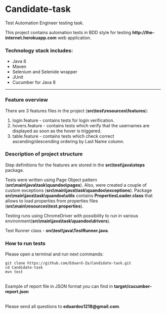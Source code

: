 # Candidate-task
Test Automation Engineer testing task.

<p>This project contains automation tests in BDD style for testing <b>http://the-internet.herokuapp.com</b> web application.</p>
<h3>Technology stack includes:</h3>
<ul>
<li>Java 8</li>
<li>Maven</li>
<li>Selenium and Selenide wrapper</li>
<li>JUnit</li>
<li>Cucumber for Java 8</li>
</ul>
<hr/>

<h3>Feature overview</h3>
<p>There are 3 features files in the project (<b>src\test\resources\features</b>):</p>

1. login.feature - contains tests for login verification.
2. hovers.feature - contains tests which verify that the usernames are displayed as soon as the hover is triggered.
3. table.feature - contains tests which check correct ascending/descending ordering by Last Name column.

<h3>Description of project structure</h3>

Step definitions for the features are stored in the <b>src\test\java\steps</b> package. 

Tests were written using Page Object pattern (<b>src\main\java\task\quandoo\pages</b>). Also, were created a couple of
custom exceptions (<b>src\main\java\task\quandoo\exceptions</b>). Package <b>src\main\java\task\quandoo\utils</b> contains 
<b>PropertiesLoader.class</b> that allows to load properties from properties files (<b>src\main\resources\test.properties</b>).

<p>Testing runs using ChromeDriver with possibility to run in various environment(<b>src\main\java\task\quandoo\drivers</b>).</p>

<p>Test Runner class - <b>src\test\java\TestRunner.java</b>.
<h3>How to run tests</h3>

<p>Please open a terminal and run next commands:</p>
<code>git clone https://github.com/Eduard-Za/Candidate-task.git</code><br/>
<code>cd Candidate-task</code><br/>
<code>mvn test</code><br/>
<br> 
<p>Example of report file in JSON format you can find in <b>target/cucumber-report.json</b></p>
</br>
Please send all questions to <b>eduardos1218@gmail.com</b>.
 
